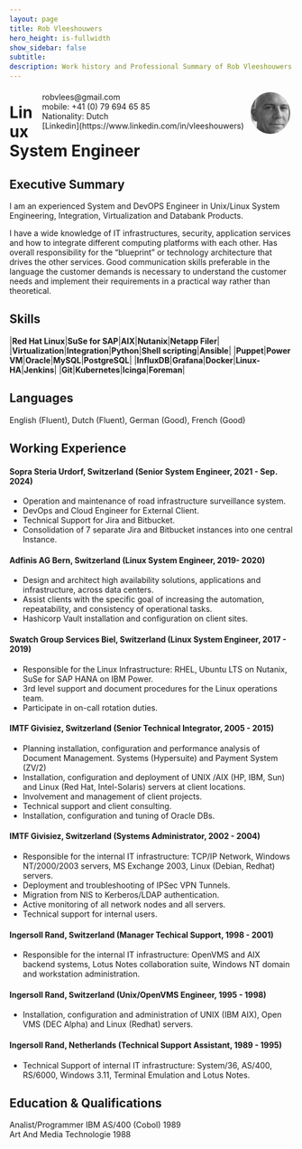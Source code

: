 ```yaml
---
layout: page
title: Rob Vleeshouwers
hero_height: is-fullwidth
show_sidebar: false
subtitle:
description: Work history and Professional Summary of Rob Vleeshouwers career.
---
```


<img style="float:right;border-radius:50%;width:70px;padding:6px" src="/img/me_1.jpg" />

<span style="float:right;padding:6px"> 
  robvlees@gmail.com <br> mobile: +41 (0) 79 694 65 85 <br> Nationality: Dutch <br><i class="fa-brands fa-linkedin"></i>  [Linkedin](https://www.linkedin.com/in/vleeshouwers)
</span>

# Linux System Engineer

## Executive Summary

I am an experienced System and DevOPS Engineer in Unix/Linux System Engineering, Integration, Virtualization and Databank Products.
 
I have a wide knowledge of IT infrastructures, security, application services and how to integrate different computing platforms with each other. Has overall responsibility for the “blueprint” or technology architecture that drives the other services. Good communication skills preferable in the language the customer demands is necessary to understand the customer needs and implement their requirements in a practical way rather than theoretical.

## Skills

|**Red Hat Linux**|**SuSe for SAP**|**AIX**|**Nutanix**|**Netapp Filer**|
|**Virtualization**|**Integration**|**Python**|**Shell scripting**|**Ansible**|
|**Puppet**|**Power VM**|**Oracle**|**MySQL**|**PostgreSQL**|
|**InfluxDB**|**Grafana**|**Docker**|**Linux-HA**|**Jenkins**|
|**Git**|**Kubernetes**|**Icinga**|**Foreman**|

## Languages
English (Fluent), Dutch (Fluent), German (Good), French (Good)

## Working Experience

#### Sopra Steria Urdorf, Switzerland (Senior System Engineer, 2021 - Sep. 2024) 

* Operation and maintenance of road infrastructure surveillance system.
* DevOps and Cloud Engineer for External Client.
* Technical Support for Jira and Bitbucket.
* Consolidation of 7 separate Jira and Bitbucket instances into one central Instance.

#### Adfinis AG Bern, Switzerland (Linux System Engineer, 2019- 2020) 

* Design and architect high availability solutions, applications and infrastructure, across data centers. 
* Assist clients with the specific goal of increasing the automation, repeatability, and consistency of operational tasks.
* Hashicorp Vault installation and configuration on client sites.

#### Swatch Group Services Biel, Switzerland (Linux System Engineer, 2017 - 2019)

* Responsible for the Linux Infrastructure: RHEL, Ubuntu LTS on Nutanix, SuSe for SAP HANA on IBM Power.
*	3rd level support and document procedures for the Linux operations team.
*	Participate in on-call rotation duties.

#### IMTF Givisiez, Switzerland (Senior Technical Integrator, 2005 - 2015)

* Planning installation, configuration and performance analysis of Document Management. Systems (Hypersuite) and Payment System (ZV/2)
*	Installation, configuration and deployment of UNIX /AIX (HP, IBM, Sun) and Linux (Red Hat, Intel-Solaris) servers at client locations.
*	Involvement and management of client projects.
*	Technical support and client consulting.
*	Installation, configuration and tuning of Oracle DBs.

#### IMTF Givisiez, Switzerland (Systems Administrator, 2002 - 2004)

*	Responsible for the internal IT infrastructure:  TCP/IP Network, Windows NT/2000/2003 servers, MS Exchange 2003, Linux (Debian, Redhat) servers.
*	Deployment and troubleshooting of IPSec VPN Tunnels.
*	Migration from NIS to Kerberos/LDAP authentication.
*	Active monitoring of all network nodes and all servers.
*	Technical support for internal users.

#### Ingersoll Rand, Switzerland (Manager Techical Support, 1998 - 2001)

* Responsible for the internal IT infrastructure: OpenVMS and AIX backend systems, Lotus Notes collaboration suite, Windows NT domain and workstation administration.

#### Ingersoll Rand, Switzerland (Unix/OpenVMS Engineer, 1995 - 1998)

* Installation, configuration and administration of UNIX (IBM AIX), Open VMS (DEC Alpha) and Linux (Redhat) servers.

#### Ingersoll Rand, Netherlands (Technical Support Assistant, 1989 - 1995)

* Technical Support of internal IT infrastructure: System/36, AS/400, RS/6000, Windows 3.11, Terminal Emulation and Lotus Notes.


## Education & Qualifications

Analist/Programmer IBM AS/400 (Cobol) 1989  
Art And Media Technologie 1988
